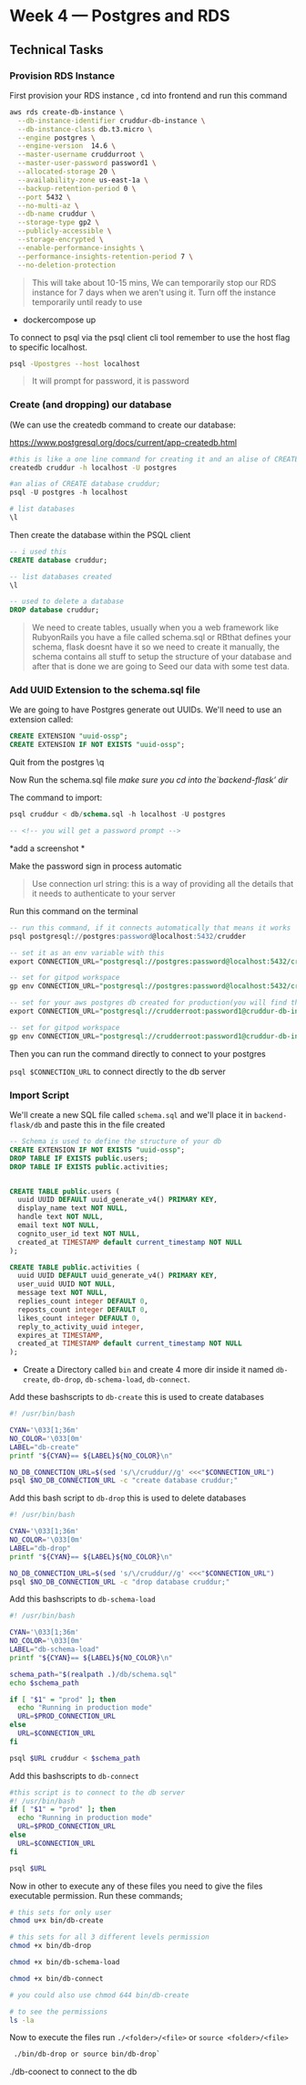 # Week 4 — Postgres and RDS

## Technical Tasks 

### Provision RDS Instance

First provision your RDS instance , cd into frontend and run this command

```sh
aws rds create-db-instance \
  --db-instance-identifier cruddur-db-instance \
  --db-instance-class db.t3.micro \
  --engine postgres \
  --engine-version  14.6 \
  --master-username cruddurroot \
  --master-user-password password1 \
  --allocated-storage 20 \
  --availability-zone us-east-1a \
  --backup-retention-period 0 \
  --port 5432 \
  --no-multi-az \
  --db-name cruddur \
  --storage-type gp2 \
  --publicly-accessible \
  --storage-encrypted \
  --enable-performance-insights \
  --performance-insights-retention-period 7 \
  --no-deletion-protection
```

> This will take about 10-15 mins, We can temporarily stop our RDS instance for 7 days when we aren't using it. Turn off the instance temporarily until ready to use

- dockercompose up

To connect to psql via the psql client cli tool remember to use the host flag to specific localhost.

```sh
psql -Upostgres --host localhost
```
> It will prompt for password, it is password



### Create (and dropping) our database

(We can use the createdb command to create our database:

https://www.postgresql.org/docs/current/app-createdb.html

```sh
#this is like a one line command for creating it and an alise of CREATE database cruddur;
createdb cruddur -h localhost -U postgres
```

```s
#an alias of CREATE database cruddur;
psql -U postgres -h localhost

# list databases 
\l
```

Then create the database within the PSQL client

```sql
-- i used this
CREATE database cruddur;

-- list databases created 
\l

-- used to delete a database
DROP database cruddur;
```
> We need to create tables, usually when you a web framework like  RubyonRails you have a file called schema.sql or RBthat defines your schema, flask doesnt have it so we need to create it manually, the schema contains all stuff to setup the structure of your database and after that is done we are going to Seed our data with some test data.
### Add UUID Extension to the schema.sql file

We are going to have Postgres generate out UUIDs.
We'll need to use an extension called:

```sql
CREATE EXTENSION "uuid-ossp";
CREATE EXTENSION IF NOT EXISTS "uuid-ossp";
```
Quit from the postgres \q

Now Run the schema.sql file
*make sure you cd into  the`backend-flask’  dir*

The command to import:
```sql
psql cruddur < db/schema.sql -h localhost -U postgres

-- <!-- you will get a password prompt -->
```
*add a screenshot *

Make the password sign in process automatic

> Use connection url string: this is a way of providing all the details that it needs to authenticate to your server

Run this command on the terminal 

```sql
-- run this command, if it connects automatically that means it works
psql postgresql://postgres:password@localhost:5432/crudder

-- set it as an env variable with this
export CONNECTION_URL="postgresql://postgres:password@localhost:5432/crudder"

-- set for gitpod workspace
gp env CONNECTION_URL="postgresql://postgres:password@localhost:5432/crudder"

-- set for your aws postgres db created for production(you will find the endpoint in aws console, RDS/Databases/cruddur-db-instance)
export CONNECTION_URL="postgresql://crudderroot:password1@cruddur-db-instance.cyckofd4eywp.us-east-1.rds.amazonaws.com:5432/crudder"

-- set for gitpod workspace 
gp env CONNECTION_URL="postgresql://crudderroot:password1@cruddur-db-instance.cyckofd4eywp.us-east-1.rds.amazonaws.com:5432/crudder"
```
Then you can run the command directly to connect to your postgres
 
`psql $CONNECTION_URL` to connect directly to the db server


### Import Script

We'll create a new SQL file called `schema.sql`
and we'll place it in `backend-flask/db` and paste this in the file created

```sql
-- Schema is used to define the structure of your db
CREATE EXTENSION IF NOT EXISTS "uuid-ossp";
DROP TABLE IF EXISTS public.users;
DROP TABLE IF EXISTS public.activities;


CREATE TABLE public.users (
  uuid UUID DEFAULT uuid_generate_v4() PRIMARY KEY,
  display_name text NOT NULL,
  handle text NOT NULL,
  email text NOT NULL,
  cognito_user_id text NOT NULL,
  created_at TIMESTAMP default current_timestamp NOT NULL
);

CREATE TABLE public.activities (
  uuid UUID DEFAULT uuid_generate_v4() PRIMARY KEY,
  user_uuid UUID NOT NULL,
  message text NOT NULL,
  replies_count integer DEFAULT 0,
  reposts_count integer DEFAULT 0,
  likes_count integer DEFAULT 0,
  reply_to_activity_uuid integer,
  expires_at TIMESTAMP,
  created_at TIMESTAMP default current_timestamp NOT NULL
);
```


- Create a Directory called `bin` and create 4 more dir inside it named `db-create`, `db-drop`, `db-schema-load`, `db-connect`.

Add these bashscripts to `db-create` this is used to create databases

```sh
#! /usr/bin/bash

CYAN='\033[1;36m'
NO_COLOR='\033[0m'
LABEL="db-create"
printf "${CYAN}== ${LABEL}${NO_COLOR}\n"

NO_DB_CONNECTION_URL=$(sed 's/\/cruddur//g' <<<"$CONNECTION_URL")
psql $NO_DB_CONNECTION_URL -c "create database cruddur;"
```

Add this bash script to `db-drop` this is used to delete databases

```sh
#! /usr/bin/bash

CYAN='\033[1;36m'
NO_COLOR='\033[0m'
LABEL="db-drop"
printf "${CYAN}== ${LABEL}${NO_COLOR}\n"

NO_DB_CONNECTION_URL=$(sed 's/\/cruddur//g' <<<"$CONNECTION_URL")
psql $NO_DB_CONNECTION_URL -c "drop database cruddur;"
```

Add this bashscripts to `db-schema-load`

```sh
#! /usr/bin/bash

CYAN='\033[1;36m'
NO_COLOR='\033[0m'
LABEL="db-schema-load"
printf "${CYAN}== ${LABEL}${NO_COLOR}\n"

schema_path="$(realpath .)/db/schema.sql"
echo $schema_path

if [ "$1" = "prod" ]; then
  echo "Running in production mode"
  URL=$PROD_CONNECTION_URL
else
  URL=$CONNECTION_URL
fi

psql $URL cruddur < $schema_path

```

Add this bashscripts to `db-connect`

```sh
#this script is to connect to the db server
#! /usr/bin/bash
if [ "$1" = "prod" ]; then
  echo "Running in production mode"
  URL=$PROD_CONNECTION_URL
else
  URL=$CONNECTION_URL
fi

psql $URL
```

Now in other to execute any of these files you need to give the files executable permission. Run these commands;

```sh
# this sets for only user
chmod u+x bin/db-create 

# this sets for all 3 different levels permission 
chmod +x bin/db-drop

chmod +x bin/db-schema-load

chmod +x bin/db-connect

# you could also use chmod 644 bin/db-create

# to see the permissions
ls -la
```
Now to execute the files run `./<folder>/<file>` or `source <folder>/<file>`
```sh
 ./bin/db-drop or source bin/db-drop`
```
./db-coonect to connect to the db 









